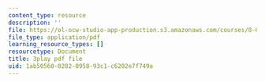 ```yaml
---
content_type: resource
description: ''
file: https://ol-ocw-studio-app-production.s3.amazonaws.com/courses/8-01sc-classical-mechanics-fall-2016/1ab505600282095893c1c6202e7f749a_efpiHD_2O8E.pdf
file_type: application/pdf
learning_resource_types: []
resourcetype: Document
title: 3play pdf file
uid: 1ab50560-0282-0958-93c1-c6202e7f749a
---
```

